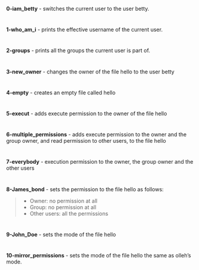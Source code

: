 **0-iam_betty** - switches the current user to the user betty.
#
**1-who_am_i** - prints the effective username of the current user.
#
**2-groups** - prints all the groups the current user is part of.
#
**3-new_owner** - changes the owner of the file hello to the user betty
#
**4-empty** - creates an empty file called hello
#
**5-execut** - adds execute permission to the owner of the file hello
#
**6-multiple_permissions** - adds execute permission to the owner and the group owner, and read permission to other users, to the file hello
#
**7-everybody** - execution permission to the owner, the group owner and the other users
#
**8-James_bond** - sets the permission to the file hello as follows:

   >*  Owner: no permission at all
   >*  Group: no permission at all
   >*  Other users: all the permissions
#
**9-John_Doe**  - sets the mode of the file hello
#
**10-mirror_permissions**  - sets the mode of the file hello the same as olleh’s mode.


